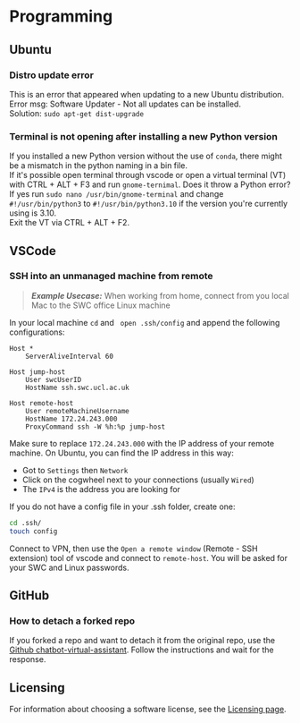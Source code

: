 # Programming

## Ubuntu

### Distro update error
This is an error that appeared when updating to a new Ubuntu distribution.
Error msg: Software Updater - Not all updates can be installed.   
Solution: `sudo apt-get dist-upgrade`

### Terminal is not opening after installing a new Python version
If you installed a new Python version without the use of `conda`, there might be a mismatch in the python naming in a bin file.   
If it's possible open terminal through vscode or open a virtual terminal (VT) with CTRL + ALT + F3 and run `gnome-ternimal`.
Does it throw a Python error? If yes run `sudo nano /usr/bin/gnome-terminal` and change `#!/usr/bin/python3` to `#!/usr/bin/python3.10` if the version you're currently using is 3.10.  
Exit the VT via CTRL + ALT + F2.

## VSCode
### SSH into an unmanaged machine from remote
> **_Example Usecase:_**  When working from home, connect from you local Mac to the SWC office Linux machine

In your local machine `cd` and ` open .ssh/config` and append the following configurations:
```
Host *
    ServerAliveInterval 60

Host jump-host
    User swcUserID
    HostName ssh.swc.ucl.ac.uk

Host remote-host
    User remoteMachineUsername
    HostName 172.24.243.000
    ProxyCommand ssh -W %h:%p jump-host
```
Make sure to replace `172.24.243.000` with the IP address of your remote machine.
On Ubuntu, you can find the IP address in this way:
* Got to `Settings` then `Network`
* Click on the cogwheel next to your connections (usually `Wired`)
* The `IPv4` is the address you are looking for

If you do not have a config file in your .ssh folder, create one:
```bash
cd .ssh/
touch config
```
Connect to VPN, then use the `Open a remote window` (Remote - SSH extension) tool of vscode and connect to `remote-host`. You will be asked for your SWC and Linux passwords. 

## GitHub
### How to detach a forked repo
If you forked a repo and want to detach it from the original repo, use the [Github chatbot-virtual-assistant](https://support.github.com/contact?tags=rr-forks&subject=Detach%20Fork&flow=detach_fork).
Follow the instructions and wait for the response.


## Licensing
For information about choosing a software license, see the [Licensing page](Licensing.md).
